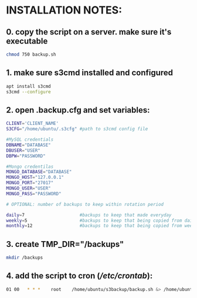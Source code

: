# INSTALLATION NOTES:

## 0. copy the script on a server. make sure it's executable
```bash
chmod 750 backup.sh
```

## 1. make sure s3cmd installed and configured
```bash
apt install s3cmd
s3cmd --configure
```

## 2. open .backup.cfg and set variables:
```bash
CLIENT='CLIENT_NAME'
S3CFG="/home/ubuntu/.s3cfg" #path to s3cmd config file

#MySQL credentials
DBNAME="DATABASE"
DBUSER="USER"
DBPW="PASSWORD"

#Mongo credentilas
MONGO_DATABASE="DATABASE"
MONGO_HOST="127.0.0.1"
MONGO_PORT="27017"
MONGO_USER="USER"
MONGO_PASS="PASSWORD"

# OPTIONAL: number of backups to keep within rotation period

daily=7                     #backups to keep that made everyday
weekly=5                    #backups to keep that being copied from daily (oldest) ones every sunday
monthly=12                  #backups to keep that being copied from weekly (oldest) ones on the beginning of every month 
```

## 3.  create TMP_DIR="/backups"
```bash
mkdir /backups
```

## 4. add the script to  cron (_/etc/crontab_):
```bash
01 00   * * *    root    /home/ubuntu/s3backup/backup.sh &> /home/ubuntu/s3backup/new_backup.log
```
